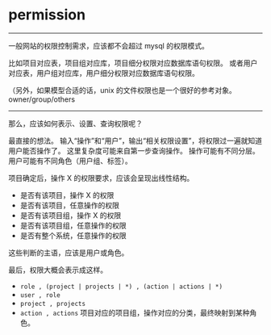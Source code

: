 # permission

---

一般网站的权限控制需求，应该都不会超过 mysql 的权限模式。

比如项目对应表，项目组对应库，项目细分权限对应数据库语句权限。
或者用户对应表，用户组对应库，用户细分权限对应数据库语句权限。

（另外，如果模型合适的话，unix 的文件权限也是一个很好的参考对象。owner/group/others

---

那么，应该如何表示、设置、查询权限呢？

最直接的想法。
输入“操作”和“用户”，输出“相关权限设置”，将权限过一遍就知道用户能否操作了。
这里复杂度可能来自第一步查询操作。
操作可能有不同分层。
用户可能有不同角色（用户组、标签）。

项目确定后，操作 X 的权限要求，应该会呈现出线性结构。

- 是否有该项目，操作 X 的权限
- 是否有该项目，任意操作的权限
- 是否有该项目组，操作 X 的权限
- 是否有该项目组，任意操作的权限
- 是否有整个系统，任意操作的权限

这些判断的主语，应该是用户或角色。

最后，权限大概会表示成这样。
- `role , (project | projects | *) , (action | actions | *)`
- `user , role`
- `project , projects`
- `action , actions`
项目对应的项目组，操作对应的分类，最终映射到某种角色。
